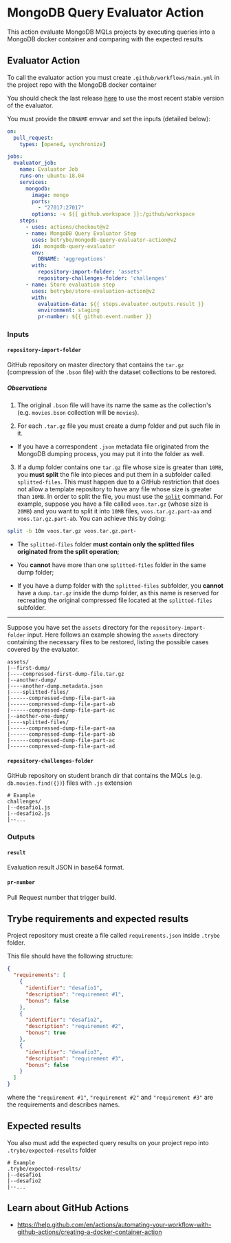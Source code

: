 # MongoDB Query Evaluator Action

This action evaluate MongoDB MQLs projects by executing queries into a MongoDB docker container and comparing with the expected results

## Evaluator Action

To call the evaluator action you must create `.github/workflows/main.yml` in the project repo with the MongoDB docker container

You should check the last release [here](https://github.com/betrybe/mongodb-query-evaluator-action/releases) to use the most recent stable version of the evaluator.

You must provide the `DBNAME` envvar and set the inputs (detailed below):

```yml
on:
  pull_request:
    types: [opened, synchronize]

jobs:
  evaluator_job:
    name: Evaluator Job
    runs-on: ubuntu-18.04
    services:
      mongodb:
        image: mongo
        ports:
          - "27017:27017"
        options: -v ${{ github.workspace }}:/github/workspace
    steps:
      - uses: actions/checkout@v2
      - name: MongoDB Query Evaluator Step
        uses: betrybe/mongodb-query-evaluator-action@v2
        id: mongodb-query-evaluator
        env:
          DBNAME: 'aggregations'
        with:
          repository-import-folder: 'assets'
          repository-challenges-folder: 'challenges'
      - name: Store evaluation step
        uses: betrybe/store-evaluation-action@v2
        with:
          evaluation-data: ${{ steps.evaluator.outputs.result }}
          environment: staging
          pr-number: ${{ github.event.number }}

```

### Inputs

#### `repository-import-folder`

GitHub repository on master directory that contains the `tar.gz` (compression of the `.bson` file) with the dataset collections to be restored.

##### Observations

1. The original `.bson` file will have its name the same as the collection's (e.g. `movies.bson` collection will be `movies`).

2. For each `.tar.gz` file you must create a dump folder and put such file in it.

  * If you have a correspondent `.json` metadata file originated from the MongoDB dumping process, you may put it into the folder as well.

3. If a dump folder contains one `tar.gz` file whose size is greater than `10MB`, you **must split** the file into pieces and put them in a subfolder called `splitted-files`. This must happen due to a GitHub restriction that does not allow a template repository to have any file whose size is greater than `10MB`. In order to split the file, you must use the [`split`](https://man7.org/linux/man-pages/man1/split.1.html) command. For example, suppose you have a file called `voos.tar.gz` (whose size is `20MB`) and you want to split it into `10MB` files, `voos.tar.gz.part-aa` and `voos.tar.gz.part-ab`. You can achieve this by doing:

```bash
split -b 10m voos.tar.gz voos.tar.gz.part-
```

  * The `splitted-files` folder **must contain only the splitted files originated from the split operation**;

  * You **cannot** have more than one `splitted-files` folder in the same dump folder;

  * If you have a dump folder with the `splitted-files` subfolder, you **cannot** have a `dump.tar.gz` inside the dump folder, as this name is reserved for recreating the original compressed file located at the `splitted-files` subfolder.

---

Suppose you have set the `assets` directory for the `repository-import-folder` input. Here follows an example showing the `assets` directory containing the necessary files to be restored, listing the possible cases covered by the evaluator.

```
assets/
|--first-dump/
|----compressed-first-dump-file.tar.gz
|--another-dump/
|----another-dump.metadata.json
|----splitted-files/
|------compressed-dump-file-part-aa
|------compressed-dump-file-part-ab
|------compressed-dump-file-part-ac
|--another-one-dump/
|----splitted-files/
|------compressed-dump-file-part-aa
|------compressed-dump-file-part-ab
|------compressed-dump-file-part-ac
|------compressed-dump-file-part-ad
```

#### `repository-challenges-folder`

GitHub repository on student branch dir that contains the MQLs (e.g. `db.movies.find({})`) files with `.js` extension

```
# Example
challenges/
|--desafio1.js
|--desafio2.js
|--...
```

### Outputs

#### `result`

Evaluation result JSON in base64 format.

#### `pr-number`

Pull Request number that trigger build.

## Trybe requirements and expected results

Project repository must create a file called `requirements.json` inside `.trybe` folder.

This file should have the following structure:

```json
{
  "requirements": [
    {
      "identifier": "desafio1",
      "description": "requirement #1",
      "bonus": false
    },
    {
      "identifier": "desafio2",
      "description": "requirement #2",
      "bonus": true
    },
    {
      "identifier": "desafio3",
      "description": "requirement #3",
      "bonus": false
    }
  ]
}
```

where the `"requirement #1"`, `"requirement #2"` and `"requirement #3"` are the requirements and describes names.

## Expected results

You also must add the expected query results on your project repo into `.trybe/expected-results` folder

```
# Example
.trybe/expected-results/
|--desafio1
|--desafio2
|--...
```

## Learn about GitHub Actions

- https://help.github.com/en/actions/automating-your-workflow-with-github-actions/creating-a-docker-container-action
